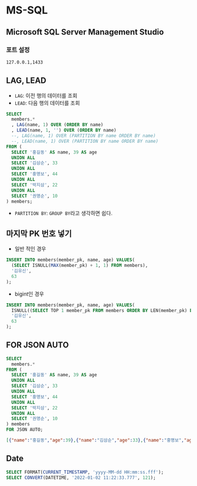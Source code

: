# MS-SQL

## Microsoft SQL Server Management Studio
### 포트 설정
```sh
127.0.0.1,1433
```

## LAG, LEAD
* `LAG`: 이전 행의 데이터를 조회
* `LEAD`: 다음 행의 데이터를 조회
```sql
SELECT
  members.*
  , LAG(name, 1) OVER (ORDER BY name)
  , LEAD(name, 1, '') OVER (ORDER BY name)
  --, LAG(name, 1) OVER (PARTITION BY name ORDER BY name)
  --, LEAD(name, 1) OVER (PARTITION BY name ORDER BY name)
FROM (
  SELECT '홍길동' AS name, 39 AS age
  UNION ALL
  SELECT '김삼순', 33
  UNION ALL
  SELECT '홍명보', 44
  UNION ALL
  SELECT '박지삼', 22
  UNION ALL
  SELECT '권명순', 10
) members;
```
* `PARTITION BY`: `GROUP BY`라고 생각하면 쉽다.

## 마지막 PK 번호 넣기
* 일반 적인 경우
```sql
INSERT INTO members(member_pk, name, age) VALUES(
  (SELECT ISNULL(MAX(member_pk) + 1, 1) FROM members),
  '김유신',
  63
);
```

* bigint인 경우
```sql
INSERT INTO members(member_pk, name, age) VALUES(
  ISNULL((SELECT TOP 1 member_pk FROM members ORDER BY LEN(member_pk) DESC, member_pk DESC) + 1, 1),
  '김유신',
  63
);
```

## FOR JSON AUTO
```sql
SELECT
  members.*
FROM (
  SELECT '홍길동' AS name, 39 AS age
  UNION ALL
  SELECT '김삼순', 33
  UNION ALL
  SELECT '홍명보', 44
  UNION ALL
  SELECT '박지삼', 22
  UNION ALL
  SELECT '권명순', 10
) members
FOR JSON AUTO;
```
```json
[{"name":"홍길동","age":39},{"name":"김삼순","age":33},{"name":"홍명보","age":44},{"name":"박지삼","age":22},{"name":"권명순","age":10}]
```

## Date
```sql
SELECT FORMAT(CURRENT_TIMESTAMP, 'yyyy-MM-dd HH:mm:ss.fff');
SELECT CONVERT(DATETIME, '2022-01-02 11:22:33.777', 121);
```
